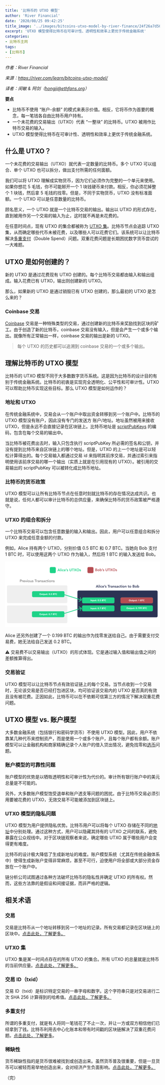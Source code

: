 ```yaml
---
title: '比特币的 UTXO 模型'
author: 'River Financial'
date: '2020/08/25 09:42:25'
title_image: '../images/bitcoins-utxo-model-by-river-finance/24f26a7d50374147a301fa131f2686e8.png'
excerpt: 'UTXO 模型使得比特币在可审计性、透明性和效率上更优于传统金融系统'
categories:
- 比特币主网
tags:
- [比特币]
---
```


*作者：River Financial*

*来源：<https://river.com/learn/bitcoins-utxo-model/>*

*译者：闵敏 & 阿剑（hongji@ethfans.org）*



**要点**

* 比特币不使用 “账户-余额” 的模式来表示价值。相反，它将币作为首要的概念，每一笔钱各自由比特币用户持有。
* 一个未花费的交易输出（UTXO）代表 “一整块” 的比特币。UTXO 被用作比特币交易的输入。
* UTXO 模型使得比特币在可审计性、透明性和效率上更优于传统金融系统。


## 什么是 UTXO？

一个未花费的交易输出（UTXO）就代表一定数量的比特币。多个 UTXO 可以组合、单个 UTXO 也可以拆分，做出支付所需的任何面额。

我们可以将 UTXO 理解成实物货币，因为它们必须作为完整的一个单元来使用。如果你想花 5 毛钱，你不可能掰开一个 1 块钱硬币来付款。相反，你必须花掉整个 1 块钱，然后拿 5 毛钱的找零。但是，不同于实物货币，UTXO 没有标准面额。一个 UTXO 可以是任意数量的比特币。

顾名思义，一个 UTXO 就是一个比特币交易的输出。输出以 UTXO 的形式存在，直到被用作另一个交易的输入为止，这时就不再是未花费的。

在任意时间点，现有 UTXO 的集合都被称为 [UTXO 集](https://river.com/learn/terms/u/utxo-set/)。比特币节点会追踪 UTXO 集，从而确定哪些代币未被花费，以及哪些人可以花费它们。该系统可以让比特币解决[多重支付](https://river.com/learn/what-is-the-double-spend-problem/)（Double Spend）问题。双重花费问题是长期困扰数字货币尝试的一大难题。

## UTXO 是如何创建的？

新的 UTXO 是通过花费现有 UTXO 创建的。每个比特币交易都由输入和输出组成。输入花费已有 UTXO，输出则创建新的 UTXO。

那么，如果新的 UTXO 是通过销毁已有 UTXO 创建的，那么最初的 UTXO 是怎么来的？

### **Coinbase 交易**

[Coinbase](https://river.com/learn/terms/c/coinbase/) 交易是一种特殊类型的交易，通过创建新的比特币来奖励找到区块的矿工。由于创造了新的比特币，coinbase 交易没有输入，但是会产生一个或多个输出。就像所有正常输出一样，coinbase 交易的输出是新的 UTXO。

>每个 UTXO 的历史都可以追溯到 coinbase 交易的一个或多个输出。


## 理解比特币的 UTXO 模型

比特币的 UTXO 模型不同于大多数数字货币系统。这是因为比特币的设计目的有别于传统金融系统。比特币的初衷是实现完全透明化、公平性和可审计性。UTXO 可以帮助比特币实现这些目标。那么 UTXO 模型是如何运作的？

### **地址和 UTXO**

在传统金融系统中，交易会从一个账户中取出资金转移到另一个账户中。比特币的 UTXO 模型没有账户，因此没有专门的发送方 账户/地址。地址虽然被用来接收 UTXO，但是永远不会直接记录在区块链上。比特币地址是 [scriptPubKeys](https://river.com/learn/terms/s/scriptpubkey/) 的编码，包含在每个交易的输出中。

当比特币被花费出去时，输入只包含执行 scriptPubKey 所必需的签名和公钥，并没有提到比特币来自区块链上的哪个地址。但是，UTXO 的上一个地址是可以轻松计算得出的。每个交易输入都通过交易 id 来指明其前序交易，并通过索引来指明使用该前序交易的哪一个输出（实质上就是在引用现有的 UTXO）。被引用的交易输出的 scriptPubKey 可以被转化成比特币地址。

### **比特币的货币政策**

UTXO 模型可以让所有比特币节点在任意时刻就比特币的存在情况达成共识。也就是说，任何人都可以审计比特币的总供应量，来确保比特币的货币政策被严格遵守。

### **UTXO 的组合和拆分**

一个比特币交易可以包含任意数量的输入和输出。因此，用户可以任意组合和拆分 UTXO 来完成任意金额的付款。

例如，Alice 持有两个 UTXO，分别价值 0.5 BTC 和 0.7 BTC。当她向 Bob 支付 1 BTC 时，可以使用这两个 UTXO 作为输入，然后将 1 BTC 的输入发送给 Bob。

![1](../images/bitcoins-utxo-model-by-river-finance/24f26a7d50374147a301fa131f2686e8.png)

Alice 还另外创建了一个 0.199 BTC 的输出作为找零发送给自己。由于需要支付交易费，她无法给自己发送 0.2 BTC。

⚠️ 交易费不以交易输出（UTXO）的形式体现。它是通过输入值和输出值之间的差额推算得出。

### **交易验证**

UTXO 模型可以让比特币节点有效验证链上的每个交易。当节点收到一个交易时，无论该交易是否已经打包进区块，均可验证该交易内的 UTXO 是否真的有效且没有被花费。正因如此，比特币可以在不依赖可信第三方的情况下解决双重花费问题。

## UTXO 模型 vs. 账户模型

大多数金融系统（包括银行和密码学货币）不使用 UTXO 模型。因此，用户不依靠某几种代币来控制资产，而是使用一个或多个账户，且每个账户都有余额。账户模型可以让金融机构和商家精确记录个人账户的借入贷出情况，避免找零和[选币](https://river.com/learn/terms/c/coin-selection/)问题。

### **账户模型的可靠性问题**

账户模型的优势是以牺牲透明性和可审计性为代价的。审计所有银行账户中的美元总量是不可能的。

另外，大多数账户模型饱受退单和账户透支等问题的困扰。由于比特币交易必须引用要被花费的 UTXO，无效交易不可能被添加到区块链上。

### **UTXO 模型的隐私问题**

UTXO 模型为用户提供隐私优势。比特币用户可以将每个 UTXO 存储在不同的[地址](https://river.com/learn/terms/a/address-bitcoin/)中分别处理。通过这种方式，用户可以隐藏其持有的 UTXO 之间的联系，避免暴露在公众视线中。对于区块链观察者来说，确定哪些 UTXO 属于哪些用户会变得更有难度。

比特币的设计极大降低了生成新地址的难度。账户模型系统（尤其在传统金融体系中）使得生成新账户变得非常麻烦，甚至不可行，迫使用户将全部或大部分资金存放在一个账户中。

链分析公司试图通过各种方法破坏比特币的隐私性并确定 UTXO 的所有权。然而，这些方法靠的是假设和间接证据，而非严格的逻辑。

## 相关术语

### 交易

交易是比特币从一个地址转移到另一个地址的记录。所有交易都记录在区块链上的区块中。[点击此处，了解更多。](https://river.com/learn/terms/t/transaction-bitcoin/)

### UTXO 集

UTXO 集是某一时间点存在的所有 UTXO 的集合。所有 UTXO 的总量就是比特币的当前供应量。[点击此处，了解更多。](https://river.com/learn/terms/u/utxo-set/)

### 交易 ID（txid）

交易 ID（txid）是标识特定交易的一串字母和数字。这个字符串只是对交易进行二次 SHA 256 计算得到的哈希值。[点击此处，了解更多。](https://river.com/learn/terms/t/txid/)

### 多重支付

所谓的多重支付，就是有人将同一笔钱花了不止一次，并让一方或双方相信他们已经拿到了钱。比特币利用去中心化账本和带有时间戳的区块链解决了双重花费问题。[点击此处，了解更多](https://river.com/learn/terms/d/double-spend/)。

### 稀缺性

货币稀缺性指的是货币很难被找到或创造出来。虽然货币普及很重要，但是一旦货币可以被轻而易举地创造出来，会对经济产生负面影响。[点击此处，了解更多。](https://river.com/learn/terms/d/double-spend/)

（完）




